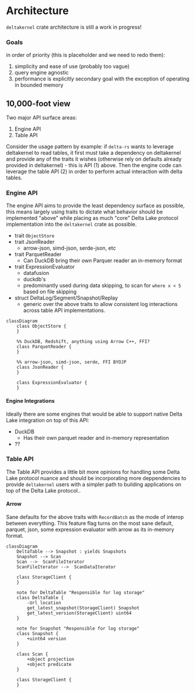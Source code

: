 # Architecture

`deltakernel` crate architecture is still a work in progress!

### Goals

in order of priority (this is placeholder and we need to redo them):
1. simplicity and ease of use (probably too vague)
2. query engine agnostic
3. performance is explicitly secondary goal with the exception of operating in bounded memory

## 10,000-foot view

Two major API surface areas:

1. Engine API
3. Table API

Consider the usage pattern by example: if `delta-rs` wants to leverage
deltakernel to read tables, it first must take a dependency on deltakernel
and provide any of the traits it wishes (otherwise rely on defaults already
provided in deltakernel) - this is API (1) above. Then the engine code can
leverage the table API (2) in order to perform actual interaction with delta
tables.

### Engine API

The engine API aims to provide the least dependency surface as possible, this
means largely using traits to dictate what behavior should be implemented
"above" while placing as much "core" Delta Lake protocol implementation into
the `deltakernel` crate as possible.

- trait `ObjectStore`
- trait JsonReader
  - arrow-json, simd-json, serde-json, etc
- trait ParquetReader
  - Can DuckDB bring their own Parquer reader an in-memory format
- trait ExpressionEvaluator
  -  datafusion
  -  duckdb's
  -  predominantly used during data skipping, to scan for `where x < 5` based on file skipping
- struct DeltaLog/Segment/Snapshot/Replay
  - generic over the above traits to allow consistent log interactions across table API implementations.

```mermaid
classDiagram
    class ObjectStore {
    }

    %% DuckDB, Redshift, anything using Arrow C++, FFI?
    class ParquetReader {
    }

    %% arrow-json, simd-json, serde, FFI BYOJP
    class JsonReader {
    }

    class ExpressionEvaluator {
    }
```

#### Engine Integrations

Ideally there are some engines that would be able to support native Delta Lake integration on top of this API:

* DuckDB
  * Has their own parquet reader and in-memory representation
*  ??

### Table API

The Table API provides a little bit more opinions for handling some Delta Lake
protocol nuance and should be incorporating more deppendencies to provide
`deltakernel` users with a simpler path to building applications on top of the
Delta Lake protocol..

#### Arrow

Sane defaults for the above traits with `RecordBatch` as the mode of interop between everything. 
This feature flag turns on the most sane default, parquet, json, some expression evaluator
with arrow as its in-memory format.


```mermaid
classDiagram
    DeltaTable --> Snapshot : yields Snapshots
    Snapshot --> Scan
    Scan -->  ScanFileIterator
    ScanFileIterator -->  ScanDataIterator

    class StorageClient {
    }

    note for DeltaTable "Responsible for log storage"
    class DeltaTable {
        -Url location
        get_latest_snapshot(StorageClient) Snapshot
        get_latest_version(StorageClient) uint64
    }

    note for Snapshot "Responsible for log storage"
    class Snapshot {
        +uint64 version
    }

    class Scan {
        +object projection
        +object predicate
    }

    class StorageClient {
    }
```


